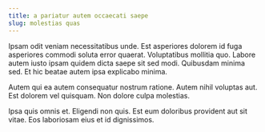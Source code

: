 ```yaml
---
title: a pariatur autem occaecati saepe
slug: molestias quas
---
```


Ipsam odit veniam necessitatibus unde. Est asperiores dolorem id fuga asperiores commodi soluta error quaerat. Voluptatibus mollitia quo. Labore autem iusto ipsam quidem dicta saepe sit sed modi. Quibusdam minima sed. Et hic beatae autem ipsa explicabo minima.

Autem qui ea autem consequatur nostrum ratione. Autem nihil voluptas aut. Est dolorem vel quisquam. Non dolore culpa molestias.

Ipsa quis omnis et. Eligendi non quis. Est eum doloribus provident aut sit vitae. Eos laboriosam eius et id dignissimos.
